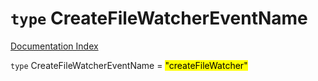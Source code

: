 # `type` CreateFileWatcherEventName

[Documentation Index](../README.md)

`type` CreateFileWatcherEventName = <mark>"createFileWatcher"</mark>